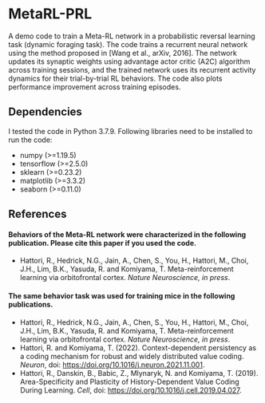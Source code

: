 # MetaRL-PRL
A demo code to train a Meta-RL network in a probabilistic reversal learning task (dynamic foraging task). The code trains a recurrent neural network using the method proposed in [Wang et al., arXiv, 2016]. The network updates its synaptic weights using advantage actor critic (A2C) algorithm across training sessions, and the trained network uses its recurrent activity dynamics for their trial-by-trial RL behaviors. The code also plots performance improvement across training episodes.

## Dependencies
I tested the code in Python 3.7.9. Following libraries need to be installed to run the code:
- numpy (>=1.19.5)
- tensorflow (>=2.5.0)
- sklearn (>=0.23.2)
- matplotlib (>=3.3.2)
- seaborn (>=0.11.0)


## References
#### Behaviors of the Meta-RL network were characterized in the following publication. Please cite this paper if you used the code.
  - Hattori, R., Hedrick, N.G., Jain, A., Chen, S., You, H., Hattori, M., Choi, J.H., Lim, B.K., Yasuda, R. and Komiyama, T. Meta-reinforcement learning  via orbitofrontal cortex. _Nature Neuroscience, in press_.
#### The same behavior task was used for training mice in the following publications.
  - Hattori, R., Hedrick, N.G., Jain, A., Chen, S., You, H., Hattori, M., Choi, J.H., Lim, B.K., Yasuda, R. and Komiyama, T. Meta-reinforcement learning  via orbitofrontal cortex. _Nature Neuroscience, in press_.
  - Hattori, R. and Komiyama, T. (2022). Context-dependent persistency as a coding mechanism for robust and widely distributed value coding. _Neuron_, doi: https://doi.org/10.1016/j.neuron.2021.11.001.
  - Hattori, R., Danskin, B., Babic, Z., Mlynaryk, N. and Komiyama, T. (2019). Area-Specificity and Plasticity of History-Dependent Value Coding During Learning. _Cell_, doi: https://doi.org/10.1016/j.cell.2019.04.027.
